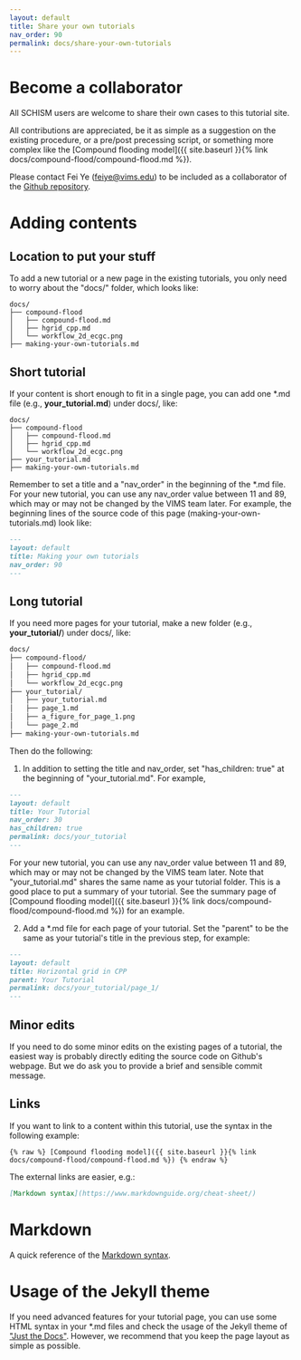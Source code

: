 ```yaml
---
layout: default
title: Share your own tutorials
nav_order: 90
permalink: docs/share-your-own-tutorials
---
```


# Become a collaborator
All SCHISM users are welcome to share their own cases to this tutorial site.

All contributions are appreciated, be it
as simple as a suggestion on the existing procedure,
or a pre/post precessing script,
or something more complex like the [Compound flooding model]({{ site.baseurl }}{% link docs/compound-flood/compound-flood.md %}).

Please contact Fei Ye (feiye@vims.edu) to be included as a collaborator of the [Github repository](https://github.com/feiye-vims/schism-tut).

# Adding contents

## Location to put your stuff

To add a new tutorial or a new page in the existing tutorials, you only need to worry about the "docs/" folder,
which looks like:
```
docs/
├── compound-flood
│   ├── compound-flood.md
│   ├── hgrid_cpp.md
│   └── workflow_2d_ecgc.png
├── making-your-own-tutorials.md
```

## Short tutorial

If your content is short enough to fit in a single page, you can add one \*.md file (e.g., **your_tutorial.md**) under docs/, like:
```
docs/
├── compound-flood
│   ├── compound-flood.md
│   ├── hgrid_cpp.md
│   └── workflow_2d_ecgc.png
├── your_tutorial.md
├── making-your-own-tutorials.md
```
Remember to set a title and a "nav_order" in the beginning of the \*.md file.
For your new tutorial, you can use any nav_order value between 11 and 89, which may or may not be changed by the VIMS team later.
For example, the beginning lines of the source code of this page (making-your-own-tutorials.md) look like:
```markdown
---
layout: default
title: Making your own tutorials
nav_order: 90
---
```

## Long tutorial

If you need more pages for your tutorial, make a new folder (e.g., **your_tutorial/**) under docs/, like:
```markdown
docs/
├── compound-flood/
│   ├── compound-flood.md
│   ├── hgrid_cpp.md
│   └── workflow_2d_ecgc.png
├── your_tutorial/
│   ├── your_tutorial.md
│   ├── page_1.md
│   ├── a_figure_for_page_1.png
│   └── page_2.md
├── making-your-own-tutorials.md
```

Then do the following:
1. In addition to setting the  title and nav_order, set "has_children: true" at the beginning of "your_tutorial.md". For example,
```markdown
---
layout: default
title: Your Tutorial
nav_order: 30
has_children: true
permalink: docs/your_tutorial
---
```
For your new tutorial, you can use any nav_order value between 11 and 89, which may or may not be changed by the VIMS team later.
Note that "your_tutorial.md" shares the same name as your tutorial folder.
This is a good place to put a summary of your tutorial.
See the summary page of [Compound flooding model]({{ site.baseurl }}{% link docs/compound-flood/compound-flood.md %}) for an example.

2. Add a \*.md file for each page of your tutorial. Set the "parent" to be the same as your tutorial's title in the previous step, for example:
```markdown
---
layout: default
title: Horizontal grid in CPP
parent: Your Tutorial
permalink: docs/your_tutorial/page_1/
---
```

## Minor edits
If you need to do some minor edits on the existing pages of a tutorial, the easiest way is probably directly editing the source code on Github's webpage.
But we do ask you to provide a brief and sensible commit message.

## Links
If you want to link to a content within this tutorial, use the syntax in the following example:
```
{% raw %} [Compound flooding model]({{ site.baseurl }}{% link docs/compound-flood/compound-flood.md %}) {% endraw %}
```

The external links are easier, e.g.:
```markdown
[Markdown syntax](https://www.markdownguide.org/cheat-sheet/)
```

# Markdown
A quick reference of the [Markdown syntax](https://www.markdownguide.org/cheat-sheet/).

# Usage of the Jekyll theme
If you need advanced features for your tutorial page, you can use some HTML syntax in your \*.md files and check the usage of the Jekyll theme of ["Just the Docs"](https://github.com/pmarsceill/just-the-docs).
However, we recommend that you keep the page layout as simple as possible.

